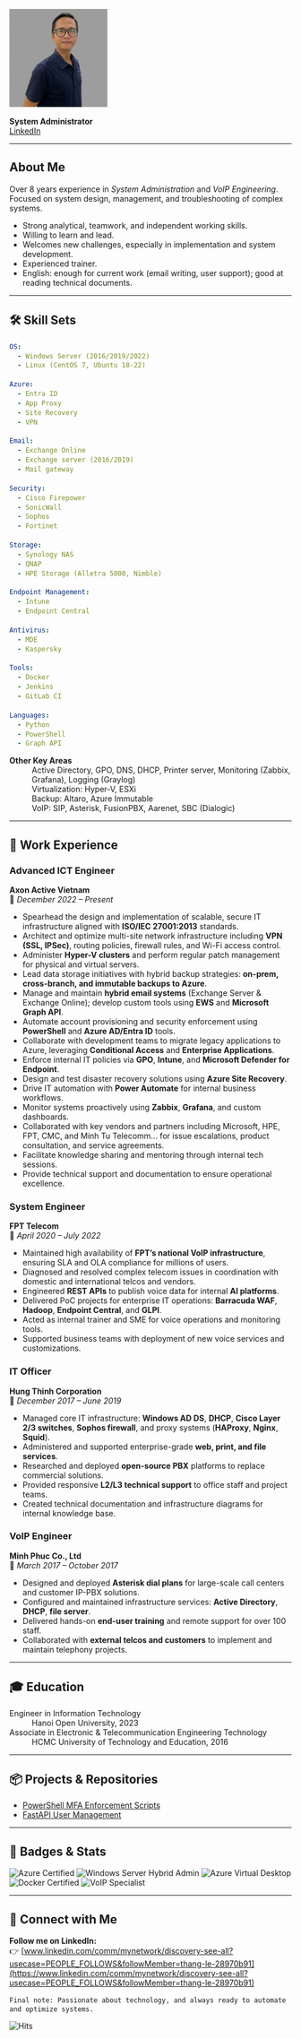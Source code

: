 <p align="left">
  <img src="https://raw.githubusercontent.com/thangle2510/thangle2510.github.io/main/avatar.jpg" alt="Avatar" width="175"/>
</p>



**System Administrator**  
[LinkedIn](https://linkedin.com/in/thang-le-28970b91)

* * *

## About Me

Over 8 years experience in _System Administration_ and _VoIP Engineering_.  
Focused on system design, management, and troubleshooting of complex systems.

* Strong analytical, teamwork, and independent working skills.
* Willing to learn and lead.
* Welcomes new challenges, especially in implementation and system development.
* Experienced trainer.
* English: enough for current work (email writing, user support); good at reading technical documents.

* * *

## 🛠️ Skill Sets

```yaml
OS:
  - Windows Server (2016/2019/2022)
  - Linux (CentOS 7, Ubuntu 18-22)

Azure:
  - Entra ID
  - App Proxy
  - Site Recovery
  - VPN

Email:
  - Exchange Online
  - Exchange server (2016/2019)
  - Mail gateway

Security:
  - Cisco Firepower
  - SonicWall
  - Sophos
  - Fortinet

Storage:
  - Synology NAS
  - QNAP
  - HPE Storage (Alletra 5000, Nimble)

Endpoint Management:
  - Intune
  - Endpoint Central

Antivirus:
  - MDE
  - Kaspersky

Tools:
  - Docker
  - Jenkins
  - GitLab CI

Languages:
  - Python
  - PowerShell
  - Graph API
```

<dl>
<dt><strong>Other Key Areas</strong></dt>
<dd>Active Directory, GPO, DNS, DHCP, Printer server, Monitoring (Zabbix, Grafana), Logging (Graylog)</dd>
<dd>Virtualization: Hyper-V, ESXi</dd>
<dd>Backup: Altaro, Azure Immutable</dd>
<dd>VoIP: SIP, Asterisk, FusionPBX, Aarenet, SBC (Dialogic)</dd>
</dl>

* * *

## 💼 Work Experience

### **Advanced ICT Engineer**  
**Axon Active Vietnam**  
📅 _December 2022 – Present_

- Spearhead the design and implementation of scalable, secure IT infrastructure aligned with **ISO/IEC 27001:2013** standards.
- Architect and optimize multi-site network infrastructure including **VPN (SSL, IPSec)**, routing policies, firewall rules, and Wi-Fi access control.
- Administer **Hyper-V clusters** and perform regular patch management for physical and virtual servers.
- Lead data storage initiatives with hybrid backup strategies: **on-prem, cross-branch, and immutable backups to Azure**.
- Manage and maintain **hybrid email systems** (Exchange Server & Exchange Online); develop custom tools using **EWS** and **Microsoft Graph API**.
- Automate account provisioning and security enforcement using **PowerShell** and **Azure AD/Entra ID** tools.
- Collaborate with development teams to migrate legacy applications to Azure, leveraging **Conditional Access** and **Enterprise Applications**.
- Enforce internal IT policies via **GPO**, **Intune**, and **Microsoft Defender for Endpoint**.
- Design and test disaster recovery solutions using **Azure Site Recovery**.
- Drive IT automation with **Power Automate** for internal business workflows.
- Monitor systems proactively using **Zabbix**, **Grafana**, and custom dashboards.
- Collaborated with key vendors and partners including Microsoft, HPE, FPT, CMC, and Minh Tu Telecomm... for issue escalations, product consultation, and service agreements.
- Facilitate knowledge sharing and mentoring through internal tech sessions.
- Provide technical support and documentation to ensure operational excellence.


### **System Engineer**  
**FPT Telecom**  
📅 _April 2020 – July 2022_

- Maintained high availability of **FPT’s national VoIP infrastructure**, ensuring SLA and OLA compliance for millions of users.
- Diagnosed and resolved complex telecom issues in coordination with domestic and international telcos and vendors.
- Engineered **REST APIs** to publish voice data for internal **AI platforms**.
- Delivered PoC projects for enterprise IT operations: **Barracuda WAF**, **Hadoop**, **Endpoint Central**, and **GLPI**.
- Acted as internal trainer and SME for voice operations and monitoring tools.
- Supported business teams with deployment of new voice services and customizations.


### **IT Officer**  
**Hung Thinh Corporation**  
📅 _December 2017 – June 2019_

- Managed core IT infrastructure: **Windows AD DS**, **DHCP**, **Cisco Layer 2/3 switches**, **Sophos firewall**, and proxy systems (**HAProxy**, **Nginx**, **Squid**).
- Administered and supported enterprise-grade **web, print, and file services**.
- Researched and deployed **open-source PBX** platforms to replace commercial solutions.
- Provided responsive **L2/L3 technical support** to office staff and project teams.
- Created technical documentation and infrastructure diagrams for internal knowledge base.


### **VoIP Engineer**  
**Minh Phuc Co., Ltd**  
📅 _March 2017 – October 2017_

- Designed and deployed **Asterisk dial plans** for large-scale call centers and customer IP-PBX solutions.
- Configured and maintained infrastructure services: **Active Directory**, **DHCP**, **file server**.
- Delivered hands-on **end-user training** and remote support for over 100 staff.
- Collaborated with **external telcos and customers** to implement and maintain telephony projects.

* * *

## 🎓 Education

<dl>
<dt>Engineer in Information Technology</dt>
<dd>Hanoi Open University, 2023</dd>
<dt>Associate in Electronic & Telecommunication Engineering Technology</dt>
<dd>HCMC University of Technology and Education, 2016</dd>
</dl>

* * *

## 📦 Projects & Repositories

* [PowerShell MFA Enforcement Scripts](https://github.com/example/mfa-scripts)
* [FastAPI User Management](https://github.com/example/fastapi-users)

* * *

## 🏅 Badges & Stats

![Azure Certified](https://img.shields.io/badge/Microsoft-AZ--104-blue?logo=microsoft)
![Windows Server Hybrid Admin](https://img.shields.io/badge/AZ--800%2F801-Windows%20Hybrid-blue?logo=windows)
![Azure Virtual Desktop](https://img.shields.io/badge/AZ--140-AVD-blueviolet?logo=microsoft)
![Docker Certified](https://img.shields.io/badge/Docker-Associate-blue?logo=docker)
![VoIP Specialist](https://img.shields.io/badge/VoIP-Asterisk-green?logo=asterisk)

---

## 🔗 Connect with Me

**Follow me on LinkedIn:**  
👉 [www.linkedin.com/comm/mynetwork/discovery-see-all?usecase=PEOPLE_FOLLOWS&followMember=thang-le-28970b91](https://www.linkedin.com/comm/mynetwork/discovery-see-all?usecase=PEOPLE_FOLLOWS&followMember=thang-le-28970b91)

```
Final note: Passionate about technology, and always ready to automate and optimize systems.
```

![Hits](https://hits.sh/thangle2510.github.io.svg?style=flat-square)
